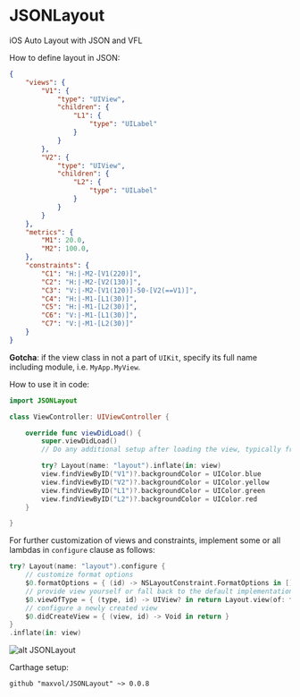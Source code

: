 # JSONLayout
iOS Auto Layout with JSON and VFL

How to define layout in JSON:
```json
{
    "views": {
        "V1": {
            "type": "UIView",
            "children": {
                "L1": {
                    "type": "UILabel"
                }
            }
        },
        "V2": {
            "type": "UIView",
            "children": {
                "L2": {
                    "type": "UILabel"
                }
            }
        }
    },
    "metrics": {
        "M1": 20.0,
        "M2": 100.0,
    },
    "constraints": {
        "C1": "H:|-M2-[V1(220)]",
        "C2": "H:|-M2-[V2(130)]",
        "C3": "V:|-M2-[V1(120)]-50-[V2(==V1)]",
        "C4": "H:|-M1-[L1(30)]",
        "C5": "H:|-M1-[L2(30)]",
        "C6": "V:|-M1-[L1(30)]",
        "C7": "V:|-M1-[L2(30)]"
    }
}
```
**Gotcha**: if the view class in not a part of `UIKit`, specify its full name including module, i.e. `MyApp.MyView`.

How to use it in code:
```swift
import JSONLayout

class ViewController: UIViewController {

    override func viewDidLoad() {
        super.viewDidLoad()
        // Do any additional setup after loading the view, typically from a nib.

        try? Layout(name: "layout").inflate(in: view)        
        view.findViewByID("V1")?.backgroundColor = UIColor.blue
        view.findViewByID("V2")?.backgroundColor = UIColor.yellow
        view.findViewByID("L1")?.backgroundColor = UIColor.green
        view.findViewByID("L2")?.backgroundColor = UIColor.red
    }

}
```
For further customization of views and constraints, implement some or all lambdas in `configure` clause as follows:
```swift
try? Layout(name: "layout").configure {
    // customize format options
    $0.formatOptions = { (id) -> NSLayoutConstraint.FormatOptions in [] }
    // provide view yourself or fall back to the default implementation
    $0.viewOfType = { (type, id) -> UIView? in return Layout.view(of: type) }
    // configure a newly created view
    $0.didCreateView = { (view, id) -> Void in return }
}
.inflate(in: view)
```

![alt JSONLayout](https://github.com/maxvol/JSONLayout/blob/master/JSONLayout.jpg?raw=true)

Carthage setup:
```
github "maxvol/JSONLayout" ~> 0.0.8
```
